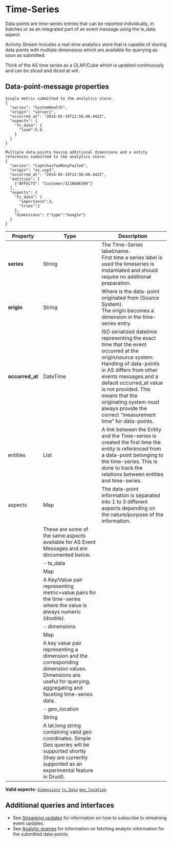 # Time-Series
Data points are time-series entries that can be reported individually, in batches or as an integrated part of an event message using the ts_data aspect.

Activity Stream includes a real-time analytics store that is capable of storing data points with multiple dimensions which are available for querying as soon as submitted. 

Think of the AS time series as a OLAP/Cube which is updated continuously and can be sliced and diced at will.

## Data-point-message properties
```shell
Single metric submitted to the analytics store:
{
  "series": "SystemHealth",
  "origin": "server1",
  "occurred_at": "2014-01-19T12:56:48.442Z",
  "aspects": {
    "ts_data": {
      "load":5.6
    }
  }
}

Multiple data-points having additional dimensions and a entity references submitted to the analytics store:
{
  "series": "CaptchasTooManyFailed",
  "origin": "as.cep3",
  "occurred_at": "2014-01-19T12:56:48.442Z",
  "entities": [
    {"AFFECTS": "Customer/3110686369"}
  ],
  "aspects": {
    "ts_data": {
      "importance":3,
      "tries":1
    },
    "dimensions": {"type":"Google"}
  }
}
```

Property | Type | Description
-------- | ---- | -----------
**series** | String | The Time-Series label/name.</br>First time a series label is used the timeseries is instantiated and should require no additional preparation.
**origin** | String | Where is the data-point originated from (Source System). </br>The origin becomes a dimension in the time-series entry.
**occurred_at** | DateTime | ISO serialized datetime representing the exact time that the event occurred at the origin/source system.</br>Handling of data-points in AS differs from other events messages and a default occurred_at value is not provided. This means that the originating system must always provide the correct “measurement time” for data-points.
entities | List<relation> | A link between the Entity and the Time-series is created the first time the entity is referenced from a data-point belonging to the time-series. This is done to track the relations between entities and time-series.
aspects | Map | The data-point information is separated into 1 to 3 different aspects depending on the nature/purpose of the information.
 | |  These are some of the same aspects available for AS Event Messages and are documented below.
 | |    - ts_data
 | | Map 
 | | A Key/Value pair representing metric+value pairs for the time-series where the value is always numeric (double).
 | |    - dimensions
 | | Map
 | | A key value pair representing a dimension and the corresponding dimension values.  Dimensions are useful for querying, aggregating and faceting time-series data. 
 | |    - geo_location
 | | String
 | | A lat,long string containing valid geo coordinates. Simple Geo queries will be supported shortly (they are currently supported as an experimental feature in Druid).

**Valid aspects:** [`dimensions`]() [`ts_data`]() [`geo_location`]()

## Additional queries and interfaces
* See [Streaming updates]() for information on how to subscribe to streaming event updates.
* See [Analytic queries]() for information on fetching analytic information for the submitted data-points.
